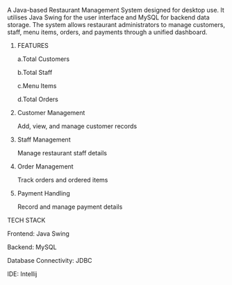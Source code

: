 A Java-based Restaurant Management System designed for desktop use. It utilises Java Swing for the user interface and MySQL for backend data storage. The system allows restaurant administrators to manage customers, staff, menu items, orders, and payments through a unified dashboard.
1. FEATURES
   

     a.Total Customers

     b.Total Staff
   
     c.Menu Items
   
     d.Total Orders




2. Customer Management

    Add, view, and manage customer records

3. Staff Management

    Manage restaurant staff details

4. Order Management

   Track orders and ordered items

5. Payment Handling

   Record and manage payment details


TECH STACK

 Frontend: Java Swing
 
 Backend: MySQL
 
 Database Connectivity: JDBC
 
 IDE: Intellij
